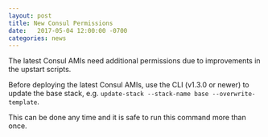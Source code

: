 ```yaml
---
layout: post
title: New Consul Permissions
date:   2017-05-04 12:00:00 -0700
categories: news
---
```


The latest Consul AMIs need additional permissions due to improvements in the upstart scripts.

Before deploying the latest Consul AMIs, use the CLI (v1.3.0 or newer) to update the base stack, e.g. `update-stack --stack-name base --overwrite-template`.

This can be done any time and it is safe to run this command more than once.
